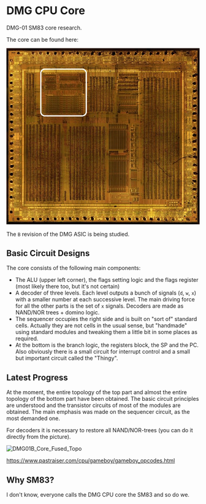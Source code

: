 # DMG CPU Core

DMG-01 SM83 core research.

The core can be found here:

![cpu_location](/imgstore/cpu_location.jpg)

The `B` revision of the DMG ASIC is being studied.

## Basic Circuit Designs

The core consists of the following main components:
- The ALU (upper left corner), the flags setting logic and the flags register (most likely there too, but it's not certain)
- A decoder of three levels. Each level outputs a bunch of signals (`d`, `w`, `x`) with a smaller number at each successive level. The main driving force for all the other parts is the set of `x` signals. Decoders are made as NAND/NOR trees + domino logic.
- The sequencer occupies the right side and is built on "sort of" standard cells. Actually they are not cells in the usual sense, but "handmade" using standard modules and tweaking them a little bit in some places as required.
- At the bottom is the branch logic, the registers block, the SP and the PC. Also obviously there is a small circuit for interrupt control and a small but important circuit called the "Thingy".

## Latest Progress

At the moment, the entire topology of the top part and almost the entire topology of the bottom part have been obtained. The basic circuit principles are understood and the transistor circuits of most of the modules are obtained. The main emphasis was made on the sequencer circuit, as the most demanded one.

For decoders it is necessary to restore all NAND/NOR-trees (you can do it directly from the picture).

![DMG01B_Core_Fused_Topo](/imgstore/DMG01B_Core_Fused_Topo.jpg)

https://www.pastraiser.com/cpu/gameboy/gameboy_opcodes.html

## Why SM83?

I don't know, everyone calls the DMG CPU core the SM83 and so do we.
